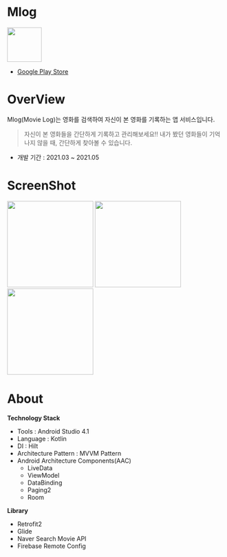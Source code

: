 # Mlog
<img src="https://user-images.githubusercontent.com/58040559/119822414-97bbcc00-bf2e-11eb-929f-199e8822041b.png" width="80">

- [Google Play Store](https://play.google.com/store/apps/details?id=com.kychan.mlog)
# OverView

Mlog(Movie Log)는 영화를 검색하여 자신이 본 영화를 기록하는 앱 서비스입니다.<br>

> 자신이 본 영화들을 간단하게 기록하고 관리해보세요!!
내가 봤던 영화들이 기억나지 않을 때,
간단하게 찾아볼 수 있습니다.

- 개발 기간 : 2021.03 ~ 2021.05 

# ScreenShot
<kbd><img src="https://user-images.githubusercontent.com/58040559/121518133-19315500-ca2b-11eb-9940-624ec30b374b.png" width="200"></kbd> <kbd><img src="https://user-images.githubusercontent.com/58040559/121518150-1df60900-ca2b-11eb-92b7-b703b8779eff.png" width="200"></kbd> <kbd><img src="https://user-images.githubusercontent.com/58040559/121518164-20586300-ca2b-11eb-8789-73528a735001.png" width="200"></kbd>

# About

**Technology Stack**

- Tools : Android Studio 4.1
- Language : Kotlin
- DI : Hilt
- Architecture Pattern : MVVM Pattern
- Android Architecture Components(AAC)
  - LiveData
  - ViewModel
  - DataBinding
  - Paging2
  - Room

**Library**
- Retrofit2
- Glide
- Naver Search Movie API
- Firebase Remote Config
